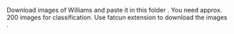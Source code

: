 Download images of Williams and paste it in this folder . You need approx. 200 images for classification. Use fatcun extension to download the images .
